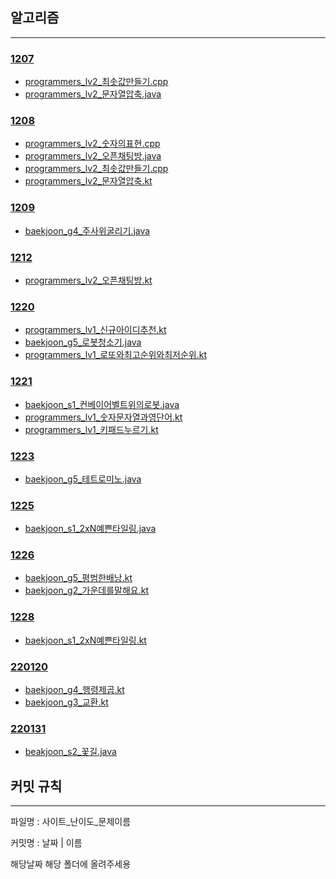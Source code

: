 ## 알고리즘

---
### [1207](1207)
- [programmers_lv2_최솟값만들기.cpp](1207/programmers_lv2_%EC%B5%9C%EC%86%9F%EA%B0%92%EB%A7%8C%EB%93%A4%EA%B8%B0.cpp)
- [programmers_lv2_문자열압축.java](1207/programmers_lv2_%EB%AC%B8%EC%9E%90%EC%97%B4%EC%95%95%EC%B6%95.java)

### [1208](1208)
- [programmers_lv2_숫자의표현.cpp](1208/programmers_lv2_%EC%88%AB%EC%9E%90%EC%9D%98%ED%91%9C%ED%98%84.cpp)
- [programmers_lv2_오픈채팅방.java](1208/programmers_lv2_%EC%98%A4%ED%94%88%EC%B1%84%ED%8C%85%EB%B0%A9.java)
- [programmers_lv2_최솟값만들기.cpp](1208/programmers_lv2_%EC%B5%9C%EC%86%9F%EA%B0%92%EB%A7%8C%EB%93%A4%EA%B8%B0.cpp)
- [programmers_lv2_문자열압축.kt](1208/programmers_lv2_%EB%AC%B8%EC%9E%90%EC%97%B4%EC%95%95%EC%B6%95.kt)

### [1209](1209)
- [baekjoon_g4_주사위굴리기.java](1209/baekjoon_g4_%EC%A3%BC%EC%82%AC%EC%9C%84%EA%B5%B4%EB%A6%AC%EA%B8%B0.java)

### [1212](1212)
- [programmers_lv2_오픈채팅방.kt](1212/programmers_lv2_%EC%98%A4%ED%94%88%EC%B1%84%ED%8C%85%EB%B0%A9.kt)

### [1220](1220)
- [programmers_lv1_신규아이디추천.kt](1220/programmers_lv1_%EC%8B%A0%EA%B7%9C%EC%95%84%EC%9D%B4%EB%94%94%EC%B6%94%EC%B2%9C.kt)
- [baekjoon_g5_로봇청소기.java](1220/baekjoon_g5_%EB%A1%9C%EB%B4%87%EC%B2%AD%EC%86%8C%EA%B8%B0.java)
- [programmers_lv1_로또와최고순위와최저순위.kt](1220/programmers_lv1_%EB%A1%9C%EB%98%90%EC%99%80%EC%B5%9C%EA%B3%A0%EC%88%9C%EC%9C%84%EC%99%80%EC%B5%9C%EC%A0%80%EC%88%9C%EC%9C%84.kt)

### [1221](1221)
- [baekjoon_s1_컨베이어벨트위의로봇.java](1221/baekjoon_s1_%EC%BB%A8%EB%B2%A0%EC%9D%B4%EC%96%B4%EB%B2%A8%ED%8A%B8%EC%9C%84%EC%9D%98%EB%A1%9C%EB%B4%87.java)
- [programmers_lv1_숫자문자열과영단어.kt](1221/programmers_lv1_%EC%88%AB%EC%9E%90%EB%AC%B8%EC%9E%90%EC%97%B4%EA%B3%BC%EC%98%81%EB%8B%A8%EC%96%B4.kt)
- [programmers_lv1_키패드누르기.kt](1221/programmers_lv1_%ED%82%A4%ED%8C%A8%EB%93%9C%EB%88%84%EB%A5%B4%EA%B8%B0.kt)

### [1223](1223)
- [baekjoon_g5_테트로미노.java](1223/baekjoon_g5_%ED%85%8C%ED%8A%B8%EB%A1%9C%EB%AF%B8%EB%85%B8.java)

### [1225](1225)
- [baekjoon_s1_2xN예쁜타일링.java](1225/baekjoon_s1_2xN%EC%98%88%EC%81%9C%ED%83%80%EC%9D%BC%EB%A7%81.java)

### [1226](1226)
- [baekjoon_g5_평범한배낭.kt](1226/baekjoon_g5_%ED%8F%89%EB%B2%94%ED%95%9C%EB%B0%B0%EB%82%AD.kt)
- [baekjoon_g2_가운데를말해요.kt](1226/baekjoon_g2_%EA%B0%80%EC%9A%B4%EB%8D%B0%EB%A5%BC%EB%A7%90%ED%95%B4%EC%9A%94.kt)

### [1228](1228)
- [baekjoon_s1_2xN예쁜타일링.kt](1228/baekjoon_s1_2xN%EC%98%88%EC%81%9C%ED%83%80%EC%9D%BC%EB%A7%81.kt)

### [220120](220120)
- [baekjoon_g4_행령제곱.kt](220120/baekjoon_g4_%ED%96%89%EB%A0%B9%EC%A0%9C%EA%B3%B1.kt)
- [baekjoon_g3_교환.kt](220120/baekjoon_g3_%EA%B5%90%ED%99%98.kt)

### [220131](220131)
- [beakjoon_s2_꽃길.java](220131/beakjoon_s2_%EA%BD%83%EA%B8%B8.java)


## 커밋 규칙

---

파일명 : 사이트_난이도_문제이름

커밋명 : 날짜 | 이름

해당날짜 해당 폴더에 올려주세용

